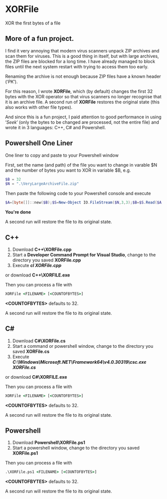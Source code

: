 # XORFile
XOR the first bytes of a file

## More of a fun project.

I find it very annoying that modern virus scanners unpack ZIP archives and scan them for viruses. This is a good thing in itself, but with large archives, the ZIP files are blocked for a long time. I have already managed to block files until the next system restart with trying to access them too early.

Renaming the archive is not enough because ZIP files have a known header (‘*PK*’).

For this reason, I wrote **XORFile**, which (by default) changes the first 32 bytes with the XOR operator so that virus scanners no longer recognise that it is an archive file. A second run of **XORFile** restores the original state (this also works with other file types).

And since this is a fun project, I paid attention to good performance in using ‘*Seek*’ (only the bytes to be changed are processed, not the entire file) and wrote it in 3 languages: C++, C# and Powershell.

## Powershell One Liner
One liner to copy and paste to your Powershell window

First, set the name (and path) of the file you want to change in varable $N and the number of bytes you want to XOR in variable $B, e.g.
```powershell
$B = 32
$N = ".\VeryLargeArchiveFile.zip"
```
Then paste the following code to your Powershell console and execute
```powershell
$A=[byte[]]::new($B);$S=New-Object IO.FileStream($N,3,3);$B=$S.Read($A,0,$B);0..($B-1)|%{$A[$_]=$A[$_]-bxor 255};[VOID]$S.Seek(0,0);$S.Write($A,0,$B);$S.Close()
```

**You're done**

A second run will restore the file to its original state.

## C++
1. Download **C++\XORFile.cpp**
2. Start a **Developer Command Prompt for Visual Studio**, change to the  directory you saved **XORFile.cpp**
3. Execute _**cl XORFile.cpp**_

or download **C++\XORFILE.exe**

Then you can process a file with
```cmd
XORFile <FILENAME> [<COUNTOFBYTES>]
```
**&lt;COUNTOFBYTES&gt;** defaults to 32.

A second run will restore the file to its original state.

## C#
1. Download **C#\XORFile.cs**
2. Start a command or powershell window, change to the  directory you saved **XORFile.cs**
3. Execute _**C:\Windows\Microsoft.NET\Framework64\v4.0.30319\csc.exe XORFile.cs**_

or download **C#\XORFILE.exe**

Then you can process a file with
```cmd
XORFile <FILENAME> [<COUNTOFBYTES>]
```
**&lt;COUNTOFBYTES&gt;** defaults to 32.

A second run will restore the file to its original state.

## Powershell
1. Download **Powershell\XORFile.ps1**
2. Start a powershell window, change to the  directory you saved **XORFile.ps1**

Then you can process a file with
```cmd
.\XORFile.ps1 <FILENAME> [<COUNTOFBYTES>]
```
**&lt;COUNTOFBYTES&gt;** defaults to 32.

A second run will restore the file to its original state.
